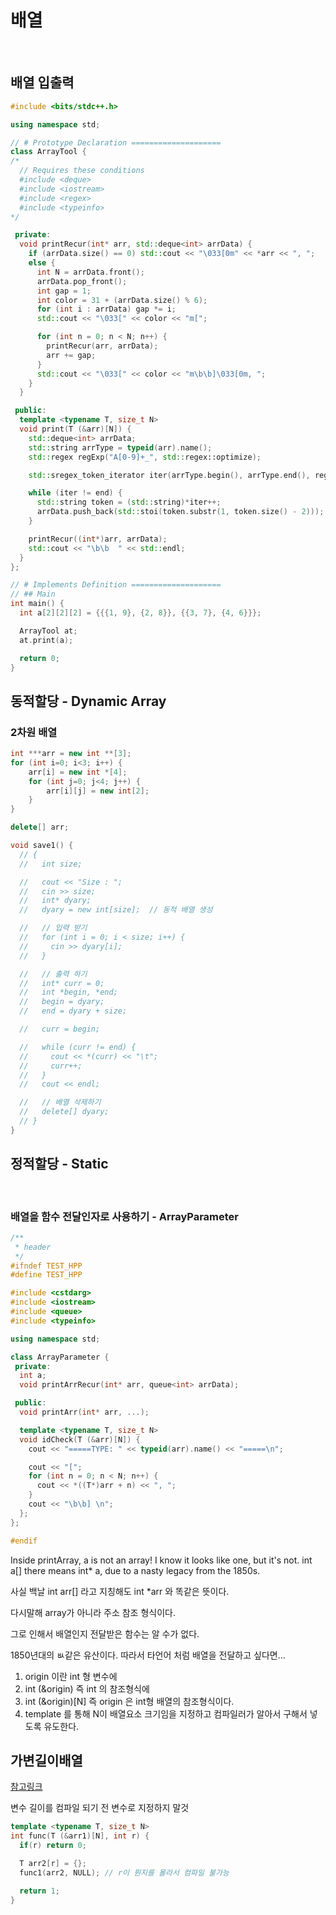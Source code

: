 # 배열

</br>

## 배열 입출력

```cpp
#include <bits/stdc++.h>

using namespace std;

// # Prototype Declaration ====================
class ArrayTool {
/*
  // Requires these conditions
  #include <deque>
  #include <iostream>
  #include <regex>
  #include <typeinfo>
*/

 private:
  void printRecur(int* arr, std::deque<int> arrData) {
    if (arrData.size() == 0) std::cout << "\033[0m" << *arr << ", ";
    else {
      int N = arrData.front();
      arrData.pop_front();
      int gap = 1;
      int color = 31 + (arrData.size() % 6);
      for (int i : arrData) gap *= i;
      std::cout << "\033[" << color << "m[";

      for (int n = 0; n < N; n++) {
        printRecur(arr, arrData);
        arr += gap;
      }
      std::cout << "\033[" << color << "m\b\b]\033[0m, ";
    }
  }

 public:
  template <typename T, size_t N>
  void print(T (&arr)[N]) {
    std::deque<int> arrData;
    std::string arrType = typeid(arr).name();
    std::regex regExp("A[0-9]+_", std::regex::optimize);

    std::sregex_token_iterator iter(arrType.begin(), arrType.end(), regExp), end;

    while (iter != end) {
      std::string token = (std::string)*iter++;
      arrData.push_back(std::stoi(token.substr(1, token.size() - 2)));
    }

    printRecur((int*)arr, arrData);
    std::cout << "\b\b  " << std::endl;
  }
};

// # Implements Definition ====================
// ## Main
int main() {
  int a[2][2][2] = {{{1, 9}, {2, 8}}, {{3, 7}, {4, 6}}};

  ArrayTool at;
  at.print(a);

  return 0;
}
```

## 동적할당 - Dynamic Array

### 2차원 배열

```cpp
int ***arr = new int **[3];
for (int i=0; i<3; i++) {
    arr[i] = new int *[4];
    for (int j=0; j<4; j++) {
    	arr[i][j] = new int[2];
    }
}

delete[] arr;
```

```cpp
void save1() {
  // {
  //   int size;

  //   cout << "Size : ";
  //   cin >> size;
  //   int* dyary;
  //   dyary = new int[size];  // 동적 배열 생성

  //   // 입력 받기
  //   for (int i = 0; i < size; i++) {
  //     cin >> dyary[i];
  //   }

  //   // 출력 하기
  //   int* curr = 0;
  //   int *begin, *end;
  //   begin = dyary;
  //   end = dyary + size;

  //   curr = begin;

  //   while (curr != end) {
  //     cout << *(curr) << "\t";
  //     curr++;
  //   }
  //   cout << endl;

  //   // 배열 삭제하기
  //   delete[] dyary;
  // }
}
```

## 정적할당 - Static

</br>

### 배열을 함수 전달인자로 사용하기 - ArrayParameter

```cpp
/**
 * header
 */
#ifndef TEST_HPP
#define TEST_HPP

#include <cstdarg>
#include <iostream>
#include <queue>
#include <typeinfo>

using namespace std;

class ArrayParameter {
 private:
  int a;
  void printArrRecur(int* arr, queue<int> arrData);

 public:
  void printArr(int* arr, ...);

  template <typename T, size_t N>
  void idCheck(T (&arr)[N]) {
    cout << "=====TYPE: " << typeid(arr).name() << "=====\n";

    cout << "[";
    for (int n = 0; n < N; n++) {
      cout << *((T*)arr + n) << ", ";
    }
    cout << "\b\b] \n";
  };
};

#endif
```

Inside printArray, a is not an array! I know it looks like one, but it's not. int a[] there means int\* a, due to a nasty legacy from the 1850s.

사실 백날 int arr[] 라고 지칭해도 int \*arr 와 똑같은 뜻이다.

다시말해 array가 아니라 주소 참조 형식이다.

그로 인해서 배열인지 전달받은 함수는 알 수가 없다.

1850년대의 ㅄ같은 유산이다. 따라서 타언어 처럼 배열을 전달하고 싶다면...

1. origin 이란 int 형 변수에
2. int (&origin) 즉 int 의 참조형식에
3. int (&origin)[N] 즉 origin 은 int형 배열의 참조형식이다.
4. template 를 통해 N이 배열요소 크기임을 지정하고 컴파일러가 알아서 구해서 넣도록 유도한다.

## 가변길이배열

[참고링크](https://int-i.github.io/cpp/2020-05-10/vla/)

변수 길이를 컴파일 되기 전 변수로 지정하지 말것

```cpp
template <typename T, size_t N>
int func(T (&arr1)[N], int r) {
  if(r) return 0;

  T arr2[r] = {};
  func1(arr2, NULL); // r이 뭔지를 몰라서 컴파일 불가능

  return 1;
}
```
